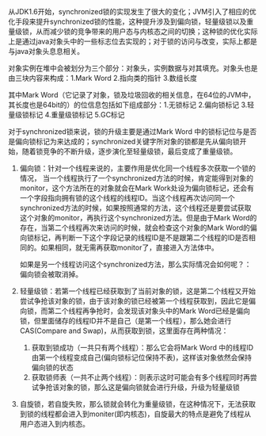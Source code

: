  

从JDK1.6开始，synchronized锁的实现发生了很大的变化；JVM引入了相应的优化手段来提升synchronized锁的性能，这种提升涉及到偏向锁，轻量级锁以及重量级锁，从而减少锁的竞争带来的用户态与内核态之间的切换；这种锁的优化实际上是通过java对象头中的一些标志位去实现的；对于锁的访问与改变，实际上都是与java对象头息息相关。

对象实例在堆中会被划分为三个部分：对象头，实例数据与对其填充。对象头也是由三块内容来构成：1.Mark Word 2.指向类的指针  3.数组长度

其中Mark Word（它记录了对象，锁及垃圾回收的相关信息，在64位的JVM中，其长度也是64bit的）的位信息包括如下组成部分：1.无锁标记 2.偏向锁标记 3.轻量级锁标记 4.重量级锁标记 5.GC标记

对于synchronized锁来说，锁的升级主要是通过Mark Word 中的锁标记位与是否是偏向锁标记为来达成的；synchronized关键字所对象的锁都是先从偏向锁开始，随着锁竞争的不断升级，逐步演化至轻量级锁，最后变成了重量级锁。

1. 偏向锁：针对一个线程来说的，主要作用是优化同一个线程多次获取一个锁的情况， 当一个线程执行了一个synchronized方法的时候，肯定能得到对象的monitor，这个方法所在的对象就会在Mark Work处设为偏向锁标记，还会有一个字段指向拥有锁的这个线程的线程ID。当这个线程再次访问同一个synchronized方法的时候，如果按照通常的方法，这个线程还是要尝试获取这个对象的monitor，再执行这个synchronized方法。但是由于Mark Word的存在，当第二个线程再次来访问的时候，就会检查这个对象的Mark Word的偏向锁标记，再判断一下这个字段记录的线程ID是不是跟第二个线程的ID是否相同的。如果相同，就无需再获取monitor了，直接进入方法体中。

   如果是另一个线程访问这个synchronized方法，那么实际情况会如何呢？：偏向锁会被取消掉。

2. 轻量级锁：若第一个线程已经获取到了当前对象的锁，这是第二个线程又开始尝试争抢该对象的锁，由于该对象的锁已经被第一个线程获取到，因此它是偏向锁，而第二个线程再争抢时，会发现该对象头中的Mark Word已经是偏向锁，但里面储存的线程ID并不是自己（是第一个线程），那么她会进行CAS(Compare and Swap)，从而获取到锁，这里面存在两种情况：

   1. 获取到锁成功（一共只有两个线程）：那么它会将Mark Word 中的线程ID由第一个线程变成自己(偏向锁标记位保持不表)，这样该对象依然会保持偏向锁的状态
   2. 获取锁师表（一共不止两个线程）：则表示这时可能会有多个线程同时再尝试争抢该对象的锁，那么这是偏向锁就会进行升级，升级为轻量级锁

3. 自旋锁，若自旋失败，那么锁就会转化为重量级锁，在这种情况下，无法获取到锁的线程都会进入到moniter(即内核态)，自旋最大的特点是避免了线程从用户态进入到内核态。

   

 








